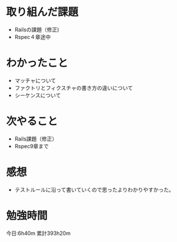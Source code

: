 # 取り組んだ課題
* Railsの課題（修正)
* Rspec４章途中

# わかったこと
* マッチャについて
* ファクトリとフィクスチャの書き方の違いについて
* シーケンスについて

# 次やること
* Rails課題（修正）
* Rspec9章まで

# 感想
* テストルールに沿って書いていくので思ったよりわかりやすかった。

# 勉強時間
今日:6h40m
累計393h20m
